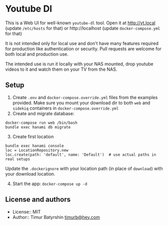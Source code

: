 # Youtube Dl

This is a Web UI for well-known `youtube-dl` tool. Open it at http://yt.local (update `/etc/hosts` for that) or http://localhost (update `docker-compose.yml` for that)

It is not intended only for local use and don't have many features required for production like authentication or security.
Pull requests are welcome for both local and production use.

The intended use is run it locally with your NAS mounted, drop youtube videos to it and watch them on your TV from the NAS.

## Setup

1. Create `.env` and `docker-compose.override.yml` files from the examples provided. Make sure you mount your download dir to both `web` and `sidekiq` containers in `docker-compose.override.yml`
2. Create and migrate database:
```
docker-compose run web /bin/bash
bundle exec hanami db migrate
```
3. Create first location
```
bundle exec hanami console
loc = LocationRepository.new
loc.create(path: 'default', name: 'Default')  # use actual paths in real setups
```

Update the `.dockerignore` with your location path (in place of `download`) with your download location.

4. Start the app: `docker-compose up -d`

## License and authors
* License:: MIT
* Author:: Timur Batyrshin <timurb@hey.com>
